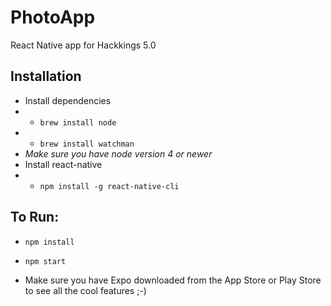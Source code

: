 # PhotoApp 
React Native app for Hackkings 5.0

## Installation

* Install dependencies 
 * * `brew install node`
 * * `brew install watchman`
  * *Make sure you have node version 4 or newer*
* Install react-native 
 * * `npm install -g react-native-cli`


## To Run:

* `npm install`

* `npm start`

* Make sure you have Expo downloaded from the App Store or Play Store to see all the cool features ;-)
